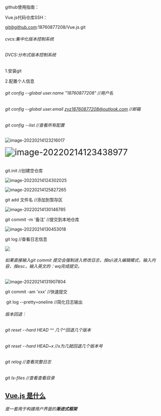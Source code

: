 github使用指南：

Vue.js代码仓库SSH：

git@github.com:18760877208/Vue.js.git

###### cvcs:集中化版本控制系统

###### DVCS:分布式版本控制系统

1.安装git

2.配置个人信息

###### git config --global user.name "18760877208"   //用户名

###### git config --global user.email zyz18760877208@outlook.com    //邮箱

###### git config --list  //查看所有配置

![image-20220214123216017](C:\Users\zyz18\AppData\Roaming\Typora\typora-user-images\image-20220214123216017.png)

<img src="C:\Users\zyz18\AppData\Roaming\Typora\typora-user-images\image-20220214123438977.png" alt="image-20220214123438977" style="zoom:200%;" />

###### 

git.init  //创建空仓库

![image-20220214124302025](C:\Users\zyz18\AppData\Roaming\Typora\typora-user-images\image-20220214124302025.png)

![image-20220214125827265](C:\Users\zyz18\AppData\Roaming\Typora\typora-user-images\image-20220214125827265.png)

git add 文件名    //添加到暂存区

![image-20220214130146785](C:\Users\zyz18\AppData\Roaming\Typora\typora-user-images\image-20220214130146785.png)

git commit -m '备注'    //提交到本地仓库

![image-20220214130453018](C:\Users\zyz18\AppData\Roaming\Typora\typora-user-images\image-20220214130453018.png)

git log //查看日志信息

![](C:\Users\zyz18\AppData\Roaming\Typora\typora-user-images\image-20220214130805301.png)

###### 如果直接输入git commit 提交会强制进入修改日志，按a/i进入编辑模式，输入内容，按esc，输入英文的：wq完成提交。

![image-20220214131907804](C:\Users\zyz18\AppData\Roaming\Typora\typora-user-images\image-20220214131907804.png)

 git commit -am 'xxx'  //快速提交

​	git log --pretty=oneline  //简化日志输出

###### 版本回退：

###### git reset --hard HEAD ^^  几个^回退几个版本

###### git reset --hard HEAD~x  //x为几就回退几个版本号

###### git relog  //查看完整日志

###### git ls-files //查看查看目录



## [Vue.js 是什么](https://cn.vuejs.org/v2/guide/#Vue-js-是什么) 

###### 是一套用于构建用户界面的**渐进式框架**

